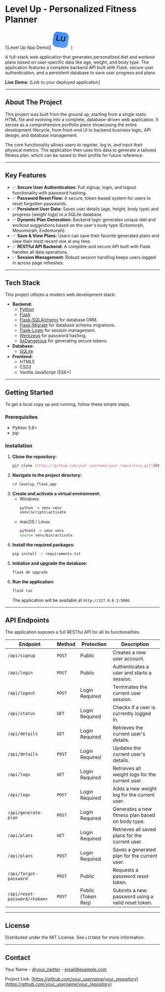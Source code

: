 # Level Up - Personalized Fitness Planner

![Level Up App Demo](<img src="data:image/svg+xml;utf8,
<svg width='60' height='60' viewBox='0 0 60 60' xmlns='http://www.w3.org/2000/svg'>
<defs>
<linearGradient id='gradLU' x1='0%' y1='0%' x2='100%' y2='100%'>
<stop offset='0%' stop-color='%233b82f6'/>
<stop offset='100%' stop-color='%2360a5fa'/>
</linearGradient>
</defs>
<g transform='rotate(8 30 30)'>
<rect x='5' y='5' width='50' height='50' rx='14' ry='14' fill='url(%23gradLU)'/>
<text x='50%' y='57%' text-anchor='middle' font-family='Poppins, sans-serif' font-weight='800' font-size='24' fill='%23042033'>LU</text>
</g>
</svg>" width="60" height="60" alt="LU Logo" />
)

A full-stack web application that generates personalized diet and workout plans based on user-specific data like age, weight, and body type. The application features a complete backend API built with Flask, secure user authentication, and a persistent database to save user progress and plans.

**Live Demo:** [Link to your deployed application]

---

## About The Project

This project was built from the ground up, starting from a single static HTML file and evolving into a complete, database-driven web application. It serves as a comprehensive portfolio piece showcasing the entire development lifecycle, from front-end UI to backend business logic, API design, and database management.

The core functionality allows users to register, log in, and input their physical metrics. The application then uses this data to generate a tailored fitness plan, which can be saved to their profile for future reference.

---

## Key Features

- ✅ **Secure User Authentication:** Full signup, login, and logout functionality with password hashing.
- ✅ **Password Reset Flow:** A secure, token-based system for users to reset forgotten passwords.
- ✅ **Persistent User Data:** Saves user details (age, height, body type) and progress (weight logs) to a SQLite database.
- ✅ **Dynamic Plan Generation:** Backend logic generates unique diet and workout suggestions based on the user's body type (Ectomorph, Mesomorph, Endomorph).
- ✅ **Save & View Plans:** Users can save their favorite generated plans and view their most recent one at any time.
- ✅ **RESTful API Backend:** A complete and secure API built with Flask handles all data operations.
- ✅ **Session Management:** Robust session handling keeps users logged in across page refreshes.

---

## Tech Stack

This project utilizes a modern web development stack:

- **Backend:**
  - [Python](https://www.python.org/)
  - [Flask](https://flask.palletsprojects.com/)
  - [Flask-SQLAlchemy](https://flask-sqlalchemy.palletsprojects.com/) for database ORM.
  - [Flask-Migrate](https://flask-migrate.readthedocs.io/) for database schema migrations.
  - [Flask-Login](https://flask-login.readthedocs.io/) for session management.
  - [Werkzeug](https://werkzeug.palletsprojects.com/) for password hashing.
  - [ItsDangerous](https://itsdangerous.palletsprojects.com/) for generating secure tokens.
- **Database:**
  - [SQLite](https://www.sqlite.org/index.html)
- **Frontend:**
  - HTML5
  - CSS3
  - Vanilla JavaScript (ES6+)

---

## Getting Started

To get a local copy up and running, follow these simple steps.

### Prerequisites

- Python 3.8+
- pip

### Installation

1.  **Clone the repository:**
    ```sh
    git clone [https://github.com/your_username/your_repository.git](https://github.com/your_username/your_repository.git)
    ```
2.  **Navigate to the project directory:**
    ```sh
    cd levelup_flask_app
    ```
3.  **Create and activate a virtual environment:**
    - Windows:
      ```sh
      python -m venv venv
      venv\Scripts\activate
      ```
    - macOS / Linux:
      ```sh
      python3 -m venv venv
      source venv/bin/activate
      ```
4.  **Install the required packages:**
    ```sh
    pip install -r requirements.txt
    ```
5.  **Initialize and upgrade the database:**
    ```sh
    flask db upgrade
    ```
6.  **Run the application:**
    ```sh
    flask run
    ```
    The application will be available at `http://127.0.0.1:5000`.

---

## API Endpoints

The application exposes a full RESTful API for all its functionalities.

| Endpoint                      | Method | Protection         | Description                                       |
| ----------------------------- | ------ | ------------------ | ------------------------------------------------- |
| `/api/signup`                 | `POST` | Public             | Creates a new user account.                       |
| `/api/login`                  | `POST` | Public             | Authenticates a user and starts a session.        |
| `/api/logout`                 | `POST` | Login Required     | Terminates the current user session.              |
| `/api/status`                 | `GET`  | Login Required     | Checks if a user is currently logged in.          |
| `/api/details`                | `GET`  | Login Required     | Retrieves the current user's details.             |
| `/api/details`                | `POST` | Login Required     | Updates the current user's details.               |
| `/api/logs`                   | `GET`  | Login Required     | Retrieves all weight logs for the current user.   |
| `/api/logs`                   | `POST` | Login Required     | Adds a new weight log for the current user.       |
| `/api/generate-plan`          | `POST` | Login Required     | Generates a new fitness plan based on body type.  |
| `/api/plans`                  | `GET`  | Login Required     | Retrieves all saved plans for the current user.   |
| `/api/plans`                  | `POST` | Login Required     | Saves a generated plan for the current user.      |
| `/api/forgot-password`        | `POST` | Public             | Requests a password reset token.                  |
| `/api/reset-password/<token>` | `POST` | Public (Token Req) | Submits a new password using a valid reset token. |

---

## License

Distributed under the MIT License. See `LICENSE` for more information.

---

## Contact

Your Name - [@your_twitter](https://twitter.com/your_twitter) - email@example.com

Project Link: [https://github.com/your_username/your_repository](https://github.com/your_username/your_repository)

